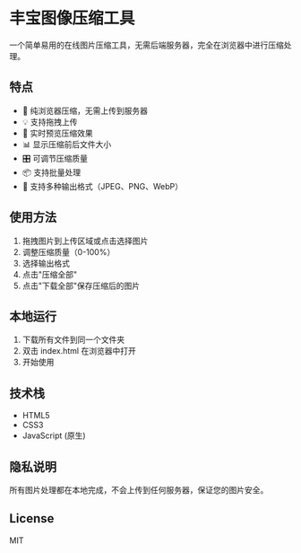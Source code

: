 # 丰宝图像压缩工具

一个简单易用的在线图片压缩工具，无需后端服务器，完全在浏览器中进行压缩处理。

## 特点
- 🚀 纯浏览器压缩，无需上传到服务器
- 💡 支持拖拽上传
- 🎨 实时预览压缩效果
- 📊 显示压缩前后文件大小
- 🎛️ 可调节压缩质量
- 📦 支持批量处理
- 🔄 支持多种输出格式（JPEG、PNG、WebP）

## 使用方法
1. 拖拽图片到上传区域或点击选择图片
2. 调整压缩质量（0-100%）
3. 选择输出格式
4. 点击"压缩全部"
5. 点击"下载全部"保存压缩后的图片

## 本地运行
1. 下载所有文件到同一个文件夹
2. 双击 index.html 在浏览器中打开
3. 开始使用

## 技术栈
- HTML5
- CSS3
- JavaScript (原生)

## 隐私说明
所有图片处理都在本地完成，不会上传到任何服务器，保证您的图片安全。

## License
MIT